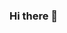 ### Hi there 👋

<!--
**Daulet02/Daulet02** is a ✨ _special_ ✨ repository because its `README.md` (this file) appears on your GitHub profile.

[![Anurag's GitHub stats](https://github-readme-stats.vercel.app/api?username=Daulet02)](https://github.com/Daulet02/github-readme-stats)

![Anurag's GitHub stats](https://github-readme-stats.vercel.app/api?username=Daulet02&count_private=true)

![Anurag's GitHub stats](https://github-readme-stats.vercel.app/api?username=Daulet02&show_icons=true)

![Anurag's GitHub stats](https://github-readme-stats.vercel.app/api?username=Daulet02&show_icons=true&theme=tokyonight)

[![Readme Card](https://github-readme-stats.vercel.app/api/pin/?username=Daulet02&repo=github-readme-stats)]

[![Top Langs](https://github-readme-stats.vercel.app/api/top-langs/?username=Daulet02)]

[![Top Langs](https://github-readme-stats.vercel.app/api/top-langs/?username=Daulet02&exclude_repo=github-readme-stats,Daulet02.github.io)]

[![Top Langs](https://github-readme-stats.vercel.app/api/top-langs/?username=Daulet02&langs_count=8)]

[![Top Langs](https://github-readme-stats.vercel.app/api/top-langs/?username=Daulet02&layout=compact)]

[![willianrod's wakatime stats](https://github-readme-stats.vercel.app/api/wakatime?username=Daulet02)]


Here are some ideas to get you started:

- 🔭 I’m currently working on ...
- 🌱 I’m currently learning ...
- 👯 I’m looking to collaborate on ...
- 🤔 I’m looking for help with ...
- 💬 Ask me about ...
- 📫 How to reach me: ...
- 😄 Pronouns: ...
- ⚡ Fun fact: ...
-->
